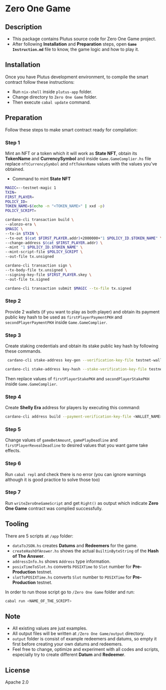 # Zero One Game

## Description

- This package contains Plutus source code for Zero One Game project.
- After following **Installation** and **Preparation** steps, open **`Game Instruction.md`** file to know, the game logic and how to play it.
  
## Installation

Once you have Plutus development environment, to compile the smart contract follow these instructions:
  
- Run `nix-shell` inside `plutus-app` folder.
- Change directory to `Zero One Game` folder.
- Then execute `cabal update` command.
  
## Preparation

Follow these steps to make smart contract ready for compilation:

### Step 1

Mint an NFT or a token which it will work as **State NFT**, obtain its **TokenName** and **CurrencySymbol** and inside `Game.GameComplier.hs` file replace `nftCurrencySymbol` and `nftTokenName` values with the values you've obtained.  

- Command to mint **State NFT**

```sh
MAGIC=--testnet-magic 1
TXIN=
FIRST_PLAYER=
POLICY_ID=
TOKEN_NAME=$(echo -n "<TOKEN_NAME>" | xxd -p)
POLICY_SCRIPT=
```

```sh
cardano-cli transaction build \
--alonzo-era \
$MAGIC \
--tx-in $TXIN \
--tx-out $(cat $FIRST_PLAYER.addr)+2000000+"1 $POLICY_ID.$TOKEN_NAME" \
--change-address $(cat $FIRST_PLAYER.addr) \
--mint "1 $POLICY_ID.$TOKEN_NAME" \
--mint-script-file $POLICY_SCRIPT \
--out-file tx.unsigned

cardano-cli transaction sign \
--tx-body-file tx.unsigned \
--signing-key-file $FIRST_PLAYER.skey \
--out-file tx.signed

cardano-cli transaction submit $MAGIC --tx-file tx.signed
```

### Step 2

Provide 2 wallets (if you want to play as both player) and obtain its payment public key hash to be used as `firstPlayerPaymentPKH` and `secondPlayerPaymentPKH` inside `Game.GameComplier`.

### Step 3

Create staking credentials and obtain its stake public key hash by following these commands.

```bash
 cardano-cli stake-address key-gen --verification-key-file testnet-wallet-03.svkey --signing-key-file testnet-wallet-03.sskey
```

```bash
cardano-cli stake-address key-hash --stake-verification-key-file testnet-wallet-03.svkey
```

Then replace values of `firstPlayerStakePKH` and `secondPlayerStakePKH` inside `Game.GameComplier`.

### Step 4

Create **Shelly Era** address for players by executing this command:

```bash
cardano-cli address build --payment-verification-key-file <WALLET_NAME>.vkey --stake-verification-key-file <WALLET_NAME>.svkey --testnet-magic 1 --out-file <WALLET_NAME>.saddr
```

### Step 5

Change values of `gameBetAmount`, `gamePlayDeadline` and `firstPlayerRevealDeadline` to desired values that you want game take effects.

### Step 6

Run `cabal repl` and check there is no error (you can ignore warnings although it is good practice to solve those too)

### Step 7

Run `writeZeroOneGameScript` and get `Right()` as output which indicate **Zero One Game** contract was complied successfully.

## Tooling

There are 5 scripts at `/app` folder:

- `dataToJSON.hs` creates **Datums** and **Redeemers** for the game.
- `createHashOfAnswer.hs` shows the actual `BuiltinByteString` of the **Hash of The Answer**.
- `addressInfo.hs` shows `Address` type information.
- `posixTimeToSlot.hs` converts `POSIXTime` to `Slot` number for **Pre-Production** testnet.
- `slotToPOSIXTime.hs` converts `Slot` number to `POSIXTime` for **Pre-Production** testnet.

In order to run those script go to `/Zero One Game` folder and run:
  
```bash
cabal run <NAME_OF_THE_SCRIPT>
```

## Note

- All existing values are just examples.
- All output files will be written at `/Zero One Game/output`
directory.
- `output` folder is consist of example redeemers and datums, so empty it first before creating your own datums and redeemers.
- Feel free to change, optimize and experiment with all codes and scripts, especially try to create different **Datum** and **Redeemer**.

## License

Apache 2.0
